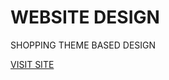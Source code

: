 <h1>WEBSITE DESIGN</h1>
<p>SHOPPING THEME BASED DESIGN</p>
<a href="https://mobikwik.netlify.com">VISIT SITE</a>
